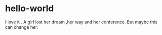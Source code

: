 # hello-world
I love it .
A girl lost her dream ,her way and her conference.
But maybe this can change her.
